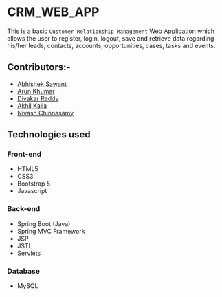 # CRM_WEB_APP
This is a basic `Customer Relationship Management` Web Application which allows the user to register, login, logout, save and retrieve data regarding his/her leads, contacts, accounts, opportunities, cases, tasks and events.

## Contributors:-
- [Abhishek Sawant](https://github.com/abhisheksawant807)
- [Arun Khumar](https://github.com/arunuj14)
- [Divakar Reddy](https://github.com/divakarReddy082)
- [Akhil Kalla](https://github.com/Ackerman143)
- [Nivash Chinnasamy](https://github.com/Nivash1025)

## Technologies used

### Front-end
- HTML5
- CSS3
- Bootstrap 5
- Javascript

### Back-end
- Spring Boot (Java)
- Spring MVC Framework
- JSP
- JSTL
- Servlets

### Database
- MySQL

